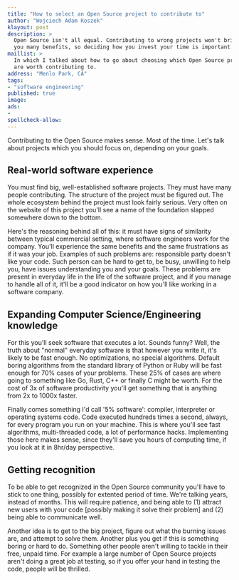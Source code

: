 ```yaml
---
title: "How to select an Open Source project to contribute to"
author: "Wojciech Adam Koszek"
klayout: post
description: >
  Open Source isn't all equal. Contributing to wrong projects won't bring
  you many benefits, so deciding how you invest your time is important.
maillist: >
  In which I talked about how to go about choosing which Open Source projects
  are worth contributing to.
address: "Menlo Park, CA"
tags:
- "software engineering"
published: true
image: 
ads:
-
spellcheck-allow:
---
```


Contributing to the Open Source makes sense. Most of the time. Let's talk about
projects which you should focus on, depending on your goals.

## Real-world software experience

You must find big, well-established software projects. They must have many people contributing.
The structure of the project must be figured out.
The whole ecosystem behind the project must look fairly serious.
Very often on the website of this project you'll see a name of the foundation slapped somewhere down to the bottom.

Here's the reasoning behind all of this: it must have signs of similarity between typical
commercial setting, where software engineers work for the company. You'll experience the same
benefits and the same frustrations as if it was your job. Examples of such problems are: responsible party 
doesn't like your code. Such person can be hard to get to, be busy, unwilling to help you, have issues
understanding you and your goals. These problems are present in everyday life in the life of the software
project, and if you manage to handle all of it, it'll be a good indicator on how you'll like working in a software
company.

## Expanding Computer Science/Engineering knowledge

For this you'll seek software that executes a lot. Sounds funny? Well, the
truth about "normal" everyday software is that however you write it, it's
likely to be fast enough. No optimizations, no special algorithms. Default
boring algorithms from the standard library of Python or Ruby will be fast
enough for 70% cases of your problems.  These 25% of cases are where going to
something like Go, Rust, C++ or finally C might be worth. For the cost of 3x of
software productivity you'll get something that is anything from 2x to 1000x
faster.

Finally comes something I'd call '5% software': compiler, interpreter or
operating systems code. Code executed hundreds times a second, always, for
every program you run on your machine. This is where you'll see fast
algorithms, multi-threaded code, a lot of performance hacks. Implementing those
here makes sense, since they'll save you hours of computing time, if you look
at it in 8hr/day perspective.

## Getting recognition

To be able to get recognized in the Open Source community you'll have to stick
to one thing, possibly for extented period of time. We're talking years,
instead of months.  This will require patience, and being able to (1) attract
new users with your code [possibly making it solve their problem] and (2) being
able to communicate well.

Another idea is to get to the big project, figure out what the burning issues
are, and attempt to solve them. Another plus you get if this is something
boring or hard to do. Something other people aren't willing to tackle in their
free, unpaid time.  For example a large number of Open Source projects aren't
doing a great job at testing, so if you offer your hand in testing the code,
people will be thrilled.
